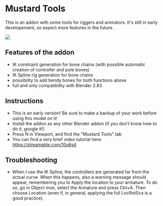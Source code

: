 # Mustard Tools

This is an addon with some tools for riggers and animators. It's still in early developement, so expect more features in the future.

![](https://open3dlab.com/media/content/image/script4.png)

## Features of the addon

- IK constraint generation for bone chains (with possible automatic creation of controller and pole bones)
- IK Spline rig generation for bone chains
- possibility to add bendy bones for both functions above
- full and only compatibility with Blender 2.83

## Instructions

- This is an early version! Be sure to make a backup of your work before using this model on it!
- Install the addon as any other Blender addon (if you don't know how to do it, google it!)
- Press N in Viewport, and find the "Mustard Tools" tab
- You can find a very brief video tutorial here:
https://streamable.com/10u6sd

## Troubleshooting

- When I use the IK Spline, the controllers are generated far from the actual curve.
When this happens, also a warning message should appear, remembering you to Apply the location to your armature. To do so, go in Object moe, select the Armature and press Ctrl+A. Then choose Location (even if, in general, applying the full LocRotSca is a good practice).

